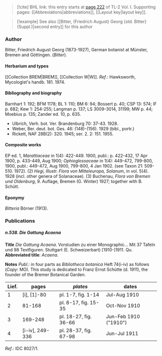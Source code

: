 > [!cite] BHL link: this entry starts at [page 222](https://www.biodiversitylibrary.org/item/103414#page/270/mode/1up) of TL-2 Vol. I.
> Supporting pages: [[Abbreviations|abbreviations]], [[Layout key|layout key]].

> [!example] See also [[Bitter, (Friedrich August) Georg {std. Bitter} (Suppl.)|second entry]] for this author

### Author

Bitter, Friedrich August Georg (1873-1927), German botanist at Münster, Bremen and Göttingen. (*Bitter*).

#### Herbarium and types

[[Collection BREM|BREM]], [[Collection W|W]].
*Ref*.: Hawksworth, Mycologist's handb. 181. 1974.

#### Bibliography and biography

Barnhart 1: 192; BFM 1178; BL 1: 110; BM 6: 94; Bossert p. 40; CSP 13: 574; IF p. 682; Kew 1: 254-255; Langman p. 137; LS 3009-3014, 31199; MW p. 44; Moebius p. 135; Zander ed. 10, p. 635.
- Ulbrich, Verh. bot. Ver. Brandenburg 70: 37-43. 1928.
- Weber, Ber. deut. bot. Ges. 46: (148)-(156). 1929 (bibl., portr.)
- Rickett, NAF 28B(2): 320. 1945; ser. 2. 2: 151. 1955.

#### Composite works

EP ed. 1, *Marattiaceae* in 1(4): 422-449. 1900, publ.: p. 422-432, 17 Apr 1900, p. 433-449, Aug 1900; *Ophioglossaceae* in 1(4): 449-472, 799-800, 1900, publ.: 449-472, Aug 1900, 799-800, 4 Jan 1902. (see Taxon 21: 509-510. 1972).
(2) *Hegi, Illustr. Flora von Mitteleuropa, Solanum*, in vol. 5(4). 1928 (incl. other genera of Solanaceae).
(3) Buchenau, *Flora von Bremen und Oldenburg*, 9. Auflage, Bremen (G. Winter) 1927; together with B. Schütt.

#### Eponymy

*Bitteria* Börner (1913).

### Publications

##### n.538. Die Gattung Acaena

**Title**
*Die Gattung Acaena*. Vorstudien zu einer Monographic... Mit 37 Tafeln und 98 Textfiguren. Stuttgart (E. Schweizerbart) \[1910-\]1911. Qu.
**Abbreviated title**: *Acaena*.

**Notes**
*Publ*.: in four parts as *Bibliotheca botanica* Heft 74(i-iv) as follows (*Copy*: MO).
This study is dedicated to Franz Ernst Schütte (d. 1911), the founder of the Bremer Botanical Garden.

|Lief.	|pages	|*plates*	|dates|
|---	|---	|---	|---	|
|1	|\[i\], \[1\]-80	|pl. 1-7, fig. 1-14	|Jul-Aug 1910|
|2	|81-168	|pl. 8-17, fig. 15-35	|Oct-Nov 1910|
|3	|169-248	|pl. 18-27, fig. 36-66	|Jun-Feb 1910 ("1910")|
|4	|\[i-iv\], 249-336	|pl. 28-37, fig. 67-98	|Jun-Jul 1911|

*Ref*.: IDC 8027/1.

